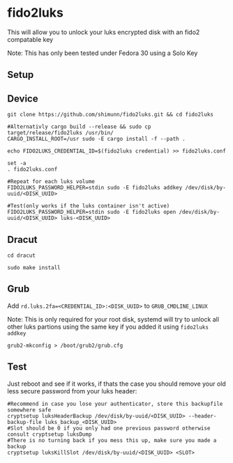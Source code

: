 # fido2luks

This will allow you to unlock your luks encrypted disk with an fido2 compatable key

Note: This has only been tested under Fedora 30 using a Solo Key

## Setup

## Device

```
git clone https://github.com/shimunn/fido2luks.git && cd fido2luks

#Alternativly cargo build --release && sudo cp target/release/fido2luks /usr/bin/
CARGO_INSTALL_ROOT=/usr sudo -E cargo install -f --path .

echo FIDO2LUKS_CREDENTIAL_ID=$(fido2luks credential) >> fido2luks.conf

set -a
. fido2luks.conf

#Repeat for each luks volume
FIDO2LUKS_PASSWORD_HELPER=stdin sudo -E fido2luks addkey /dev/disk/by-uuid/<DISK_UUID>

#Test(only works if the luks container isn't active)
FIDO2LUKS_PASSWORD_HELPER=stdin sudo -E fido2luks open /dev/disk/by-uuid/<DISK_UUID> luks-<DISK_UUID>

```

## Dracut

```
cd dracut

sudo make install
```

## Grub

Add `rd.luks.2fa=<CREDENTIAL_ID>:<DISK_UUID>` to `GRUB_CMDLINE_LINUX`

Note: This is only required for your root disk, systemd will try to unlock all other luks partions using the same key if you added it using `fido2luks addkey`

```
grub2-mkconfig > /boot/grub2/grub.cfg
```

## Test

Just reboot and see if it works, if thats the case you should remove your old less secure password from your luks header:

```
#Recommend in case you lose your authenticator, store this backupfile somewhere safe
cryptsetup luksHeaderBackup /dev/disk/by-uuid/<DISK_UUID> --header-backup-file luks_backup_<DISK_UUID>
#Slot should be 0 if you only had one previous password otherwise consult cryptsetup luksDump
#There is no turning back if you mess this up, make sure you made a backup
cryptsetup luksKillSlot /dev/disk/by-uuid/<DISK_UUID> <SLOT>
```
